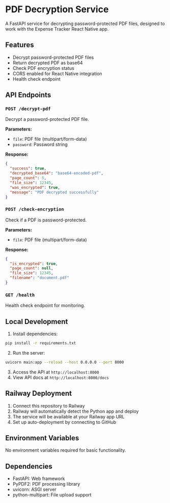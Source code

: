 # PDF Decryption Service

A FastAPI service for decrypting password-protected PDF files, designed to work with the Expense Tracker React Native app.

## Features

- Decrypt password-protected PDF files
- Return decrypted PDF as base64
- Check PDF encryption status
- CORS enabled for React Native integration
- Health check endpoint

## API Endpoints

### `POST /decrypt-pdf`
Decrypt a password-protected PDF file.

**Parameters:**
- `file`: PDF file (multipart/form-data)
- `password`: Password string

**Response:**
```json
{
  "success": true,
  "decrypted_base64": "base64-encoded-pdf",
  "page_count": 5,
  "file_size": 12345,
  "was_encrypted": true,
  "message": "PDF decrypted successfully"
}
```

### `POST /check-encryption`
Check if a PDF is password-protected.

**Parameters:**
- `file`: PDF file (multipart/form-data)

**Response:**
```json
{
  "is_encrypted": true,
  "page_count": null,
  "file_size": 12345,
  "filename": "document.pdf"
}
```

### `GET /health`
Health check endpoint for monitoring.

## Local Development

1. Install dependencies:
```bash
pip install -r requirements.txt
```

2. Run the server:
```bash
uvicorn main:app --reload --host 0.0.0.0 --port 8000
```

3. Access the API at `http://localhost:8000`
4. View API docs at `http://localhost:8000/docs`

## Railway Deployment

1. Connect this repository to Railway
2. Railway will automatically detect the Python app and deploy
3. The service will be available at your Railway app URL
4. Set up auto-deployment by connecting to GitHub

## Environment Variables

No environment variables required for basic functionality.

## Dependencies

- FastAPI: Web framework
- PyPDF2: PDF processing library
- uvicorn: ASGI server
- python-multipart: File upload support